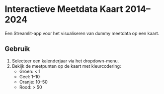 # Interactieve Meetdata Kaart 2014–2024
Een Streamlit-app voor het visualiseren van dummy meetdata op een kaart.

## Gebruik
1. Selecteer een kalenderjaar via het dropdown-menu.
2. Bekijk de meetpunten op de kaart met kleurcodering:
   - Groen: < 1  
   - Geel: 1–10  
   - Oranje: 10–50  
   - Rood: > 50

